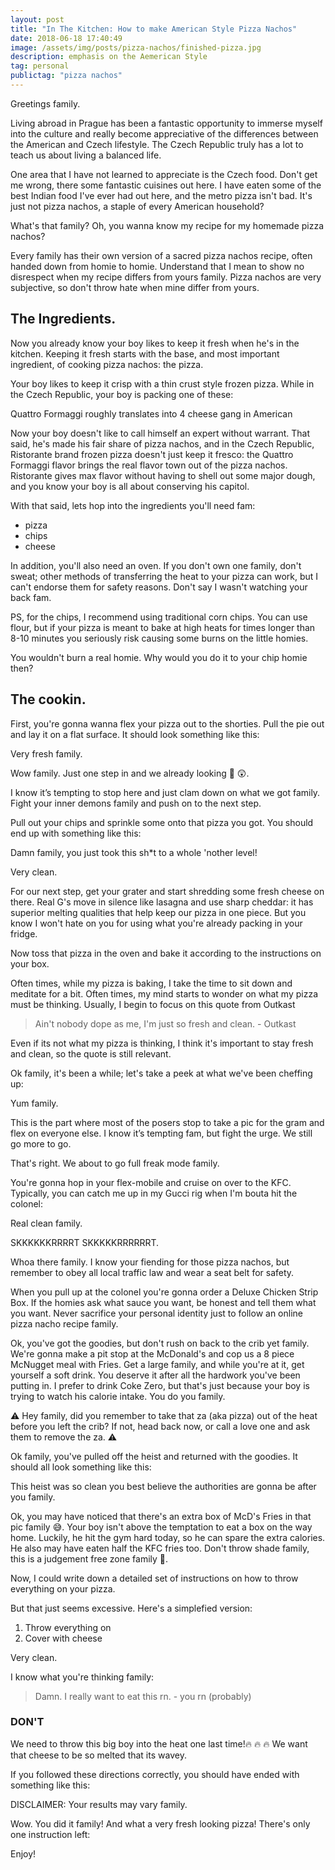 ```yaml
---
layout: post
title: "In The Kitchen: How to make American Style Pizza Nachos"
date: 2018-06-18 17:40:49
image: /assets/img/posts/pizza-nachos/finished-pizza.jpg
description: emphasis on the Aemerican Style
tag: personal
publictag: "pizza nachos"
---
```


Greetings family.

Living abroad in Prague has been a fantastic opportunity to immerse myself into the culture and really become appreciative of the differences between the American and Czech lifestyle. The Czech Republic truly has a lot to teach us about living a balanced life.

One area that I have not learned to appreciate is the Czech food. Don't get me wrong, there some fantastic cuisines out here. I have eaten some of the best Indian food I've ever had out here, and the metro pizza isn't bad. It's just not pizza nachos, a staple of every American household?

What's that family? Oh, you wanna know my recipe for my homemade pizza nachos? 

Every family has their own version of a sacred pizza nachos recipe, often handed down from homie to homie. Understand that I mean to show no disrespect when my recipe differs from yours family. Pizza nachos are very subjective, so don't throw hate when mine differ from yours.

## The Ingredients.

Now you already know your boy likes to keep it fresh when he's in the kitchen. Keeping it fresh starts with the base, and most important ingredient, of cooking pizza nachos: the pizza.

Your boy likes to keep it crisp with a thin crust style frozen pizza. While in the Czech Republic, your boy is packing one of these:
<div class="">
    <img class="col three" src="{{ site.baseurl }}/assets/img/posts/pizza-nachos/ristorante-frozen-pizza.jpg" alt="" title="ristorante brand quattro formaggi pizza"/>
</div>
<div class="col three caption">
    Quattro Formaggi roughly translates into 4 cheese gang in American
</div>

Now your boy doesn't like to call himself an expert without warrant. That said, he's made his fair share of pizza nachos, and in the Czech Republic, Ristorante brand frozen pizza doesn't just keep it fresco: the Quattro Formaggi flavor brings the real flavor town out of the pizza nachos. Ristorante gives max flavor without having to shell out some major dough, and you know your boy is all about conserving his capitol.

With that said, lets hop into the ingredients you'll need fam:

- pizza
- chips
- cheese

In addition, you'll also need an oven. If you don't own one family, don't sweat; other methods of transferring the heat to your pizza can work, but I can't endorse them for safety reasons. Don't say I wasn't watching your back fam.

PS, for the chips, I recommend using traditional corn chips. You can use flour, but if your pizza is meant to bake at high heats for times longer than 8-10 minutes you seriously risk causing some burns on the little homies.

<div class="">
    <img class="col three" src="{{ site.baseurl }}/assets/img/posts/pizza-nachos/sad-tortilla-chips.jpg" alt="" title="sad tortilla chips"/>
</div>
<div class="col three caption">
    You wouldn't burn a real homie. Why would you do it to your chip homie then?
</div>

## The cookin.

First, you're gonna wanna flex your pizza out to the shorties. Pull the pie out and lay it on a flat surface. It should look something like this:

<div class="">
    <img class="col three" src="{{ site.baseurl }}/assets/img/posts/pizza-nachos/frozen-pizza.jpg" alt="" title="fresh looking frozen pizza"/>
</div>
<div class="col three caption">
    Very fresh family.
</div>

Wow family. Just one step in and we already looking :100: :astonished:.

I know  it’s tempting to stop here and just clam down on what we got family. Fight your inner demons family and push on to the next step.

Pull out your chips and sprinkle some onto that pizza you got. You should end up with something like this:

<div class="">
    <img class="col three" src="{{ site.baseurl }}/assets/img/posts/pizza-nachos/chips-on-pizza.jpg" alt="" title="fresh looking frozen pizza with tortilla chips ontop"/>
</div>
<div class="col three caption">
    Damn family, you just took this sh*t to a whole 'nother level!
</div>

Very clean.

For our next step, get your grater and start shredding some fresh cheese on there. Real G's move in silence like lasagna and use sharp cheddar: it has superior melting qualities that help keep our pizza in one piece. But you know I won't hate on you for using what you're already packing in your fridge.

Now toss that pizza in the oven and bake it according to the instructions on your box. 

Often times, while my pizza is baking, I take the time to sit down and meditate for a bit. Often times, my mind starts to wonder on what my pizza must be thinking. Usually, I begin to focus on this quote from Outkast

<blockquote>
     Ain't nobody dope as me, I'm just so fresh and clean.
     - Outkast
</blockquote>

Even if its not what my pizza is thinking, I think it's important to stay fresh and clean, so the quote is still relevant.

Ok family, it's been a while; let's take a peek at what we've been cheffing up:

<div class="">
    <img class="col three" src="{{ site.baseurl }}/assets/img/posts/pizza-nachos/in-the-oven.jpg" alt="" title="fresh looking frozen pizza with tortilla chips ontop in the oven"/>
</div>
<div class="col three caption">
    Yum family.
</div>

This is the part where most of the posers stop to take a pic for the gram and flex on everyone else. I know it’s tempting fam, but fight the urge. We still go more to go.

That's right. We about to go full freak mode family.

You're gonna hop in your flex-mobile and cruise on over to the KFC. Typically, you can catch me up in my Gucci rig when I'm bouta hit the colonel:

<div class="">
    <img class="col three" src="{{ site.baseurl }}/assets/img/posts/pizza-nachos/gucci-mobile.jpg" alt="" title="gucci style fiat"/>
</div>
<div class="col three caption">
    Real clean family.
</div>

SKKKKKKRRRRT SKKKKKRRRRRRT.

Whoa there family. I know your fiending for those pizza nachos, but remember to obey all local traffic law and wear a seat belt for safety.

When you pull up at the colonel you're gonna order a Deluxe Chicken Strip Box. If the homies ask what sauce you want, be honest and tell them what you want. Never sacrifice  your personal identity just to follow an online pizza nacho recipe family.

Ok, you've got the goodies, but don't rush on back to the crib yet family. We're gonna make a pit stop at the McDonald's and cop us a 8 piece McNugget meal with Fries. Get a large family, and while you're at it, get yourself a soft drink. You deserve it after all the hardwork you've been putting in. I prefer to drink Coke Zero, but that's just because your boy is trying to watch his calorie intake. You do you family.

:warning: Hey family, did you remember to take that za (aka pizza) out of the heat before you left the crib? If not, head back now, or call a love one and ask them to remove the za. :warning:

Ok family, you've pulled off the heist and returned with the goodies. It should all look something like this:

<div class="">
    <img class="col three" src="{{ site.baseurl }}/assets/img/posts/pizza-nachos/the-goodies.jpg" alt="" title="All the food you copped from McDonalds and KFC"/>
</div>
<div class="col three caption">
    This heist was so clean you best believe the authorities are gonna be after you family.
</div>

Ok, you may have noticed that there's an extra box of McD's Fries in that pic family :sweat_smile:. Your boy isn't above the temptation to eat a box on the way home. Luckily, he hit the gym hard today, so he can spare the extra calories. He also may have eaten half the KFC fries too. Don't throw shade family, this is a judgement free zone family :no_entry_sign:.

Now, I could write down a detailed set of instructions on how to throw everything on your pizza.

But that just seems excessive. Here's a simplefied version:

1. Throw everything on
2. Cover with cheese

<div class="">
    <img class="col three" src="{{ site.baseurl }}/assets/img/posts/pizza-nachos/final-pre-bake.jpg" alt="" title="A pizza in KFC and fries"/>
</div>
<div class="col three caption">
    Very clean.
</div>

I know what you're thinking family:

<blockquote>
Damn. I really want to eat this rn.
- you rn (probably)
</blockquote>

### DON'T

We need to throw this big boy into the heat one last time!:fire: :fire: :fire: We want that cheese to be so melted that its wavey. 

If you followed these directions correctly, you should have ended with something like this:

<div class="">
    <img class="col three" src="{{ site.baseurl }}/assets/img/posts/pizza-nachos/finished-pizza.jpg" alt="" title="A tasty American Style Pizza Nacho Pizza"/>
</div>
<div class="col three caption">
    DISCLAIMER: Your results may vary family.
</div>

Wow. You did it family! And what a very fresh looking pizza! There's only one instruction left:

Enjoy!